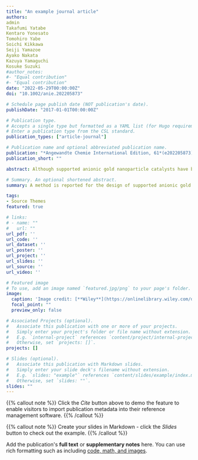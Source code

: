```yaml
---
title: "An example journal article"
authors:
admin
Takafumi Yatabe
Kentaro Yonesato
Tomohiro Yabe
Soichi Kikkawa
Seiji Yamazoe
Ayako Nakata
Kazuya Yamaguchi
Kosuke Suzuki
#author_notes:
#- "Equal contribution"
#- "Equal contribution"
date: "2022-05-29T00:00:00Z"
doi: "10.1002/anie.202205873"

# Schedule page publish date (NOT publication's date).
publishDate: "2017-01-01T00:00:00Z"

# Publication type.
# Accepts a single type but formatted as a YAML list (for Hugo requirements).
# Enter a publication type from the CSL standard.
publication_types: ["article-journal"]

# Publication name and optional abbreviated publication name.
publication: "*Angewandte Chemie International Edition, 61*(e202205873)"
publication_short: ""

abstract: Although supported anionic gold nanoparticle catalysts have been theoretically investigated for their efficacy in activating O2 in aerobic oxidation reactions, limited studies have been reported due to the difficulty of designing these catalysts. Herein, we developed a feasible method for preparing supported anionic gold nanoparticle catalysts using multivacant lacunary polyoxometalates with high negative charges. We confirmed the strong and robust electronic interaction between gold nanoparticles and multivacant lacunary polyoxometalates, and the electronic states of the supported gold nanoparticle catalysts can be sequentially modulated. Particularly, the catalyst prepared using [SiW9O34]10− acted as an efficient reusable heterogeneous catalyst, showing superior catalytic performance for the oxidative dehydrogenation of piperidone derivatives to the corresponding enaminones and remarkably higher stability than supported gold nanoparticle catalysts without this modification.

# Summary. An optional shortened abstract.
summary: A method is reported for the design of supported anionic gold nanoparticle catalysts modified using highly negatively charged multivacant lacunary polyoxometalates. Enhanced catalytic activity and stability of supported anionic gold nanoparticle catalysts was accessed in the aerobic oxidative dehydrogenation of piperidone derivatives to the corresponding enaminones.

tags:
- Source Themes
featured: true

# links:
# - name: ""
#   url: ""
url_pdf: ''
url_code: ''
url_dataset: ''
url_poster: ''
url_project: ''
url_slides: ''
url_source: ''
url_video: ''

# Featured image
# To use, add an image named `featured.jpg/png` to your page's folder. 
image:
  caption: 'Image credit: [**Wiley**](https://onlinelibrary.wiley.com/doi/full/10.1002/anie.202208979)'
  focal_point: ""
  preview_only: false

# Associated Projects (optional).
#   Associate this publication with one or more of your projects.
#   Simply enter your project's folder or file name without extension.
#   E.g. `internal-project` references `content/project/internal-project/index.md`.
#   Otherwise, set `projects: []`.
projects: []

# Slides (optional).
#   Associate this publication with Markdown slides.
#   Simply enter your slide deck's filename without extension.
#   E.g. `slides: "example"` references `content/slides/example/index.md`.
#   Otherwise, set `slides: ""`.
slides: ""
---
```


{{% callout note %}}
Click the *Cite* button above to demo the feature to enable visitors to import publication metadata into their reference management software.
{{% /callout %}}

{{% callout note %}}
Create your slides in Markdown - click the *Slides* button to check out the example.
{{% /callout %}}

Add the publication's **full text** or **supplementary notes** here. You can use rich formatting such as including [code, math, and images](https://docs.hugoblox.com/content/writing-markdown-latex/).
